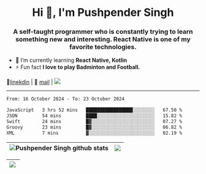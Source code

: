 <h1 align="center">Hi 👋, I'm Pushpender Singh</h1>
<h3 align="center">A self-taught programmer who is constantly trying to learn something new and interesting. React Native is one of my favorite technologies.</h3>

- 🌱 I’m currently learning **React Native, Kotlin**
- ⚡ Fun fact **I love to play Badminton and Football.**

👔[linekdin](https://www.linkedin.com/in/pushpender-singh-240061202/) | 📧 [mail](mailto:pushpendersingh694@gmail.com) | 
<a href="https://github.com/pushpender-singh-ap/pushpender-singh-ap">
    <img src="https://komarev.com/ghpvc/?username=pushpender-singh-ap&style=for-the-badge">
</a>


---

<!--START_SECTION:waka-->

```txt
From: 16 October 2024 - To: 23 October 2024

JavaScript   3 hrs 52 mins   █████████████████░░░░░░░░   67.50 %
JSON         54 mins         ████░░░░░░░░░░░░░░░░░░░░░   15.82 %
Swift        24 mins         █▓░░░░░░░░░░░░░░░░░░░░░░░   07.27 %
Groovy       23 mins         █▓░░░░░░░░░░░░░░░░░░░░░░░   06.82 %
XML          7 mins          ▓░░░░░░░░░░░░░░░░░░░░░░░░   02.19 %
```

<!--END_SECTION:waka-->


| <a><img align="center" src="https://github-readme-stats-iota-ecru-15.vercel.app/api?username=pushpender-singh-ap&show_icons=true&include_all_commits=true&theme=buefy&hide_border=true" alt="Pushpender Singh github stats" /></a> | <a><img align="center" src="https://github-readme-stats-iota-ecru-15.vercel.app/api/top-langs/?username=pushpender-singh-ap&layout=compact&theme=buefy&hide_border=true" /></a> |
| ------------- | ------------- |

| <a> <img align="left" src="https://github-readme-streak-stats.herokuapp.com/?user=pushpender-singh-ap" /></br> </a> |
| ------------- |
